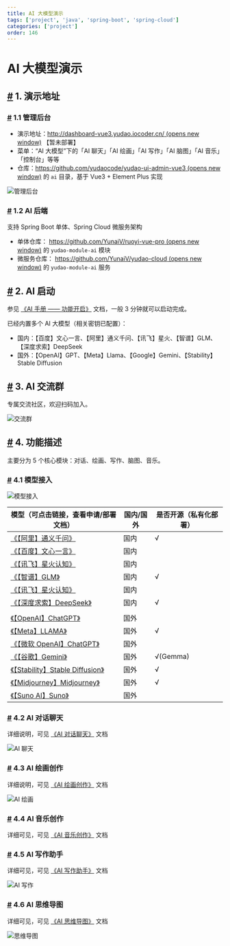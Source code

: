 ```yaml
---
title: AI 大模型演示
tags: ['project', 'java', 'spring-boot', 'spring-cloud']
categories: ['project']
order: 146
---
```

# AI 大模型演示

## [#](#_1-演示地址) 1. 演示地址

 ### [#](#_1-1-管理后台) 1.1 管理后台

 * 演示地址：[http://dashboard-vue3.yudao.iocoder.cn/  (opens new window)](http://dashboard-vue3.yudao.iocoder.cn/) 【暂未部署】
* 菜单：“AI 大模型”下的「AI 聊天」「AI 绘画」「AI 写作」「AI 脑图」「AI 音乐」「控制台」等等
* 仓库：[https://github.com/yudaocode/yudao-ui-admin-vue3  (opens new window)](https://github.com/yudaocode/yudao-ui-admin-vue3) 的 `ai` 目录，基于 Vue3 + Element Plus 实现

 ![管理后台](https://cloud.iocoder.cn/img/AI%E6%89%8B%E5%86%8C/%E5%8A%9F%E8%83%BD%E6%BC%94%E7%A4%BA/%E7%AE%A1%E7%90%86%E5%90%8E%E5%8F%B0.png)

 ### [#](#_1-2-ai-后端) 1.2 AI 后端

 支持 Spring Boot 单体、Spring Cloud 微服务架构

 * 单体仓库： [https://github.com/YunaiV/ruoyi-vue-pro  (opens new window)](https://github.com/YunaiV/ruoyi-vue-pro) 的 `yudao-module-ai` 模块
* 微服务仓库： [https://github.com/YunaiV/yudao-cloud  (opens new window)](https://github.com/YunaiV/yudao-cloud) 的 `yudao-module-ai` 服务

 ## [#](#_2-ai-启动) 2. AI 启动

 参见 [《AI 手册 —— 功能开启》](/ai/build/) 文档，一般 3 分钟就可以启动完成。

 已经内置多个 AI 大模型（相关密钥已配置）：

 * 国内：【百度】文心一言、【阿里】通义千问、【讯飞】星火、【智谱】GLM、【深度求索】DeepSeek
* 国外：【OpenAI】GPT、【Meta】Llama、【Google】Gemini、【Stability】Stable Diffusion

 ## [#](#_3-ai-交流群) 3. AI 交流群

 专属交流社区，欢迎扫码加入。

 ![交流群](https://cloud.iocoder.cn/img/ad/zsxq_ai.png)

 ## [#](#_4-功能描述) 4. 功能描述

 主要分为 5 个核心模块：对话、绘画、写作、脑图、音乐。

 ### [#](#_4-1-模型接入) 4.1 模型接入

 ![模型接入](https://cloud.iocoder.cn/img/AI%E6%89%8B%E5%86%8C/%E5%8A%9F%E8%83%BD%E6%BC%94%E7%A4%BA/%E6%A8%A1%E5%9E%8B%E6%8E%A5%E5%85%A5.png)

 

| 模型（可点击链接，查看申请/部署文档） | 国内/国外 | 是否开源（私有化部署） |
| --- | --- | --- |
| [《【阿里】通义千问》](/ai/tongyi) | 国内 | √ |
| [《【百度】文心一言》](/ai/yiyan) | 国内 |  |
| [《【讯飞】星火认知》](/ai/xinghuo) | 国内 |  |
| [《【智谱】GLM》](/ai/glm/) | 国内 | √ |
| [《【讯飞】星火认知》](/ai/xinghuo) | 国内 |  |
| [《【深度求索】DeepSeek》](/ai/deep-seek) | 国内 | √ |
|  |  |  |
| [《【OpenAI】ChatGPT》](/ai/openai) | 国外 |  |
| [《【Meta】LLAMA》](/ai/llama) | 国外 | √ |
| [《【微软 OpenAI】ChatGPT》](/ai/azure-openai) | 国外 |  |
| [《【谷歌】Gemini》](/ai/yiyan) | 国外 | √(Gemma) |
| [《【Stability】Stable Diffusion》](/ai/stable-diffusion) | 国外 | √ |
| [《【Midjourney】Midjourney》](/ai/midjourney) | 国外 | √ |
| [《【Suno AI】Suno》](/ai/midjourney) | 国外 |  |

 ### [#](#_4-2-ai-对话聊天) 4.2 AI 对话聊天

 详细说明，可见 [《AI 对话聊天》](/ai/chat/) 文档

 ![AI 聊天](https://cloud.iocoder.cn/img/AI%E6%89%8B%E5%86%8C/AI%E5%AF%B9%E8%AF%9D/%E5%AF%B9%E8%AF%9D.png)

 ### [#](#_4-3-ai-绘画创作) 4.3 AI 绘画创作

 详细说明，可见 [《AI 绘画创作》](/ai/image/) 文档

 ![AI 绘画](https://cloud.iocoder.cn/img/AI%E6%89%8B%E5%86%8C/AI%E7%BB%98%E7%94%BB/%E7%BB%98%E7%94%BB.png)

 ### [#](#_4-4-ai-音乐创作) 4.4 AI 音乐创作

 详细可见，可见 [《AI 音乐创作》](/ai/music/) 文档

 ### [#](#_4-5-ai-写作助手) 4.5 AI 写作助手

 详细可见，可见 [《AI 写作助手》](/ai/write/) 文档

 ![AI 写作](https://cloud.iocoder.cn/img/AI%E6%89%8B%E5%86%8C/AI%E5%86%99%E4%BD%9C/%E5%86%99%E4%BD%9C.png)

 ### [#](#_4-6-ai-思维导图) 4.6 AI 思维导图

 详细可见，可见 [《AI 思维导图》](/ai/mindmap/) 文档

 ![思维导图](https://cloud.iocoder.cn/img/AI%E6%89%8B%E5%86%8C/AI%E5%AF%BC%E5%9B%BE/%E6%80%9D%E7%BB%B4%E5%AF%BC%E5%9B%BE.png)

